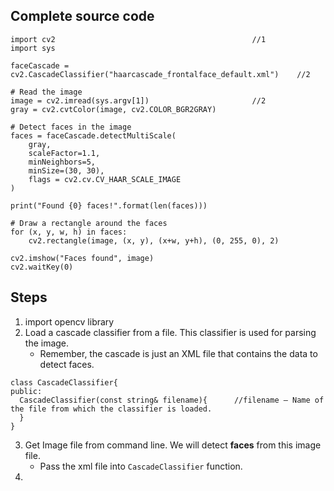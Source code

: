 ## Complete source code
```
import cv2                                            //1
import sys

faceCascade = cv2.CascadeClassifier("haarcascade_frontalface_default.xml")    //2

# Read the image
image = cv2.imread(sys.argv[1])                       //2
gray = cv2.cvtColor(image, cv2.COLOR_BGR2GRAY)

# Detect faces in the image
faces = faceCascade.detectMultiScale(
    gray,
    scaleFactor=1.1,
    minNeighbors=5,
    minSize=(30, 30),
    flags = cv2.cv.CV_HAAR_SCALE_IMAGE
)

print("Found {0} faces!".format(len(faces)))

# Draw a rectangle around the faces
for (x, y, w, h) in faces:
    cv2.rectangle(image, (x, y), (x+w, y+h), (0, 255, 0), 2)

cv2.imshow("Faces found", image)
cv2.waitKey(0)
```

## Steps
  1. import opencv library
  2. Load a cascade classifier from a file. This classifier is used for parsing the image.
     - Remember, the cascade is just an XML file that contains the data to detect faces.
```
class CascadeClassifier{
public:
  CascadeClassifier(const string& filename){      //filename – Name of the file from which the classifier is loaded.
  }
}
```
  3. Get Image file from command line. We will detect **faces** from this image file.
     - Pass the xml file into `CascadeClassifier` function.
  4. 
